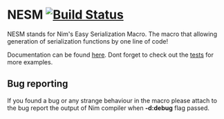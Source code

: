 # NESM [![Build Status](https://travis-ci.org/xomachine/NESM.svg?branch=master)](https://travis-ci.org/xomachine/NESM)
NESM stands for Nim's Easy Serialization Macro. The macro that allowing generation of serialization functions by one line of code!

Documentation can be found [here](https://xomachine.github.io/NESM). Dont forget to check out the [tests](https://github.com/xomachine/NESM/tree/master/tests) for more examples.

## Bug reporting
If you found a bug or any strange behaviour in the macro please attach to the bug report the output of Nim compiler when **-d:debug** flag passed.
